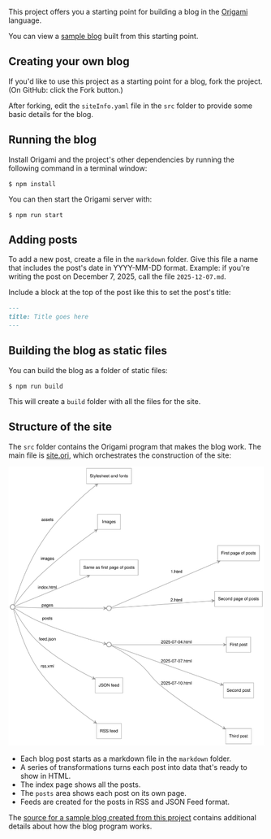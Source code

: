 This project offers you a starting point for building a blog in the [Origami](https://weborigami.org) language.

You can view a [sample blog](https://pondlife.netlify.app) built from this starting point.

## Creating your own blog

If you'd like to use this project as a starting point for a blog, fork the project. (On GitHub: click the Fork button.)

After forking, edit the `siteInfo.yaml` file in the `src` folder to provide some basic details for the blog.

## Running the blog

Install Origami and the project's other dependencies by running the following command in a terminal window:

```console
$ npm install
```

You can then start the Origami server with:

```console
$ npm run start
```

## Adding posts

To add a new post, create a file in the `markdown` folder. Give this file a name that includes the post's date in YYYY-MM-DD format. Example: if you're writing the post on December 7, 2025, call the file `2025-12-07.md`.

Include a block at the top of the post like this to set the post's title:

```md
---
title: Title goes here
---
```

## Building the blog as static files

You can build the blog as a folder of static files:

```console
$ npm run build
```

This will create a `build` folder with all the files for the site.

## Structure of the site

The `src` folder contains the Origami program that makes the blog work. The main file is [site.ori](src/site.ori), which orchestrates the construction of the site:

<img src="docs/site.svg">

- Each blog post starts as a markdown file in the `markdown` folder.
- A series of transformations turns each post into data that's ready to show in HTML.
- The index page shows all the posts.
- The `posts` area shows each post on its own page.
- Feeds are created for the posts in RSS and JSON Feed format.

The [source for a sample blog created from this project](https://github.com/WebOrigami/pondlife) contains additional details about how the blog program works.

